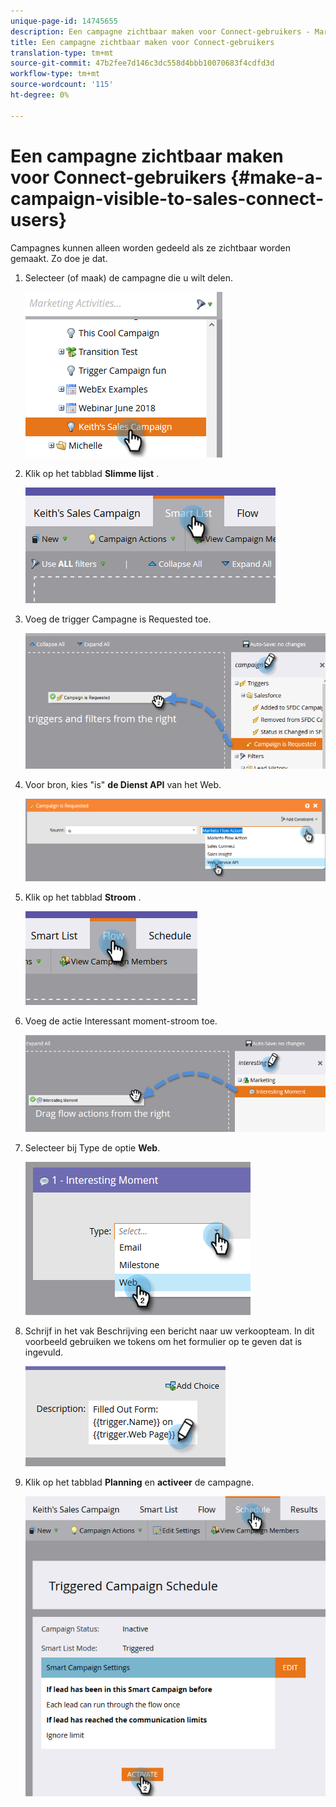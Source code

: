 ```yaml
---
unique-page-id: 14745655
description: Een campagne zichtbaar maken voor Connect-gebruikers - Marketo Docs - Productdocumentatie
title: Een campagne zichtbaar maken voor Connect-gebruikers
translation-type: tm+mt
source-git-commit: 47b2fee7d146c3dc558d4bbb10070683f4cdfd3d
workflow-type: tm+mt
source-wordcount: '115'
ht-degree: 0%

---
```



# Een campagne zichtbaar maken voor Connect-gebruikers {#make-a-campaign-visible-to-sales-connect-users}

Campagnes kunnen alleen worden gedeeld als ze zichtbaar worden gemaakt. Zo doe je dat.

1. Selecteer (of maak) de campagne die u wilt delen.

   ![](assets/one.png)

1. Klik op het tabblad **Slimme lijst** .

   ![](assets/two.png)

1. Voeg de trigger Campagne is Requested toe.

   ![](assets/three.png)

1. Voor bron, kies &quot;is&quot; **de Dienst API** van het Web.

   ![](assets/4.png)

1. Klik op het tabblad **Stroom** .

   ![](assets/five.png)

1. Voeg de actie Interessant moment-stroom toe.

   ![](assets/six.png)

1. Selecteer bij Type de optie **Web**.

   ![](assets/seven.png)

1. Schrijf in het vak Beschrijving een bericht naar uw verkoopteam. In dit voorbeeld gebruiken we tokens om het formulier op te geven dat is ingevuld.

   ![](assets/eight.png)

1. Klik op het tabblad **Planning** en **activeer** de campagne.

   ![](assets/nine.png)

